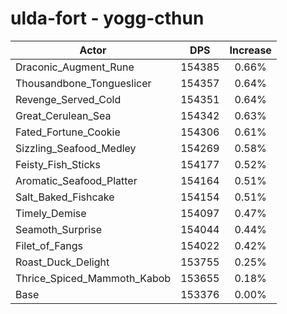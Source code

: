 # ulda-fort - yogg-cthun
| Actor | DPS | Increase |
|---|:---:|:---:|
|Draconic_Augment_Rune|154385|0.66%|
|Thousandbone_Tongueslicer|154357|0.64%|
|Revenge_Served_Cold|154351|0.64%|
|Great_Cerulean_Sea|154342|0.63%|
|Fated_Fortune_Cookie|154306|0.61%|
|Sizzling_Seafood_Medley|154269|0.58%|
|Feisty_Fish_Sticks|154177|0.52%|
|Aromatic_Seafood_Platter|154164|0.51%|
|Salt_Baked_Fishcake|154154|0.51%|
|Timely_Demise|154097|0.47%|
|Seamoth_Surprise|154044|0.44%|
|Filet_of_Fangs|154022|0.42%|
|Roast_Duck_Delight|153755|0.25%|
|Thrice_Spiced_Mammoth_Kabob|153655|0.18%|
|Base|153376|0.00%|
